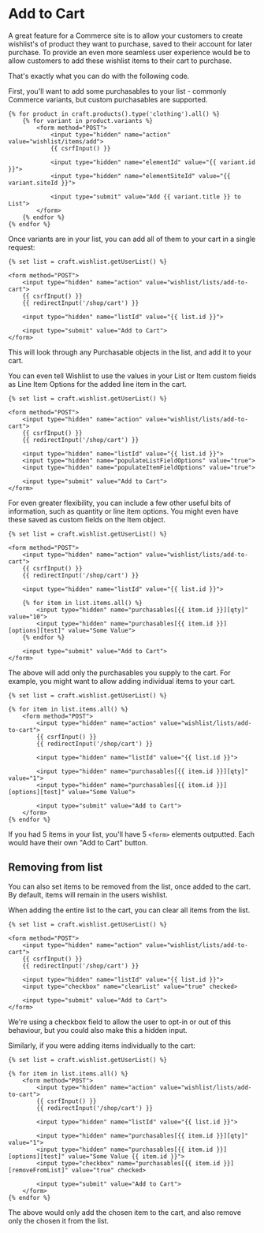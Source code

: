 # Add to Cart
A great feature for a Commerce site is to allow your customers to create wishlist's of product they want to purchase, saved to their account for later purchase. To provide an even more seamless user experience would be to allow customers to add these wishlist items to their cart to purchase.

That's exactly what you can do with the following code.

First, you'll want to add some purchasables to your list - commonly Commerce variants, but custom purchasables are supported.

```twig
{% for product in craft.products().type('clothing').all() %}
    {% for variant in product.variants %}
        <form method="POST">
            <input type="hidden" name="action" value="wishlist/items/add">
            {{ csrfInput() }}

            <input type="hidden" name="elementId" value="{{ variant.id }}">
            <input type="hidden" name="elementSiteId" value="{{ variant.siteId }}">

            <input type="submit" value="Add {{ variant.title }} to List">
        </form>
    {% endfor %}
{% endfor %}
```

Once variants are in your list, you can add all of them to your cart in a single request:

```twig
{% set list = craft.wishlist.getUserList() %}

<form method="POST">
    <input type="hidden" name="action" value="wishlist/lists/add-to-cart">
    {{ csrfInput() }}
    {{ redirectInput('/shop/cart') }}

    <input type="hidden" name="listId" value="{{ list.id }}">

    <input type="submit" value="Add to Cart">
</form>
```

This will look through any Purchasable objects in the list, and add it to your cart.

You can even tell Wishlist to use the values in your List or Item custom fields as Line Item Options for the added line item in the cart.

```twig
{% set list = craft.wishlist.getUserList() %}

<form method="POST">
    <input type="hidden" name="action" value="wishlist/lists/add-to-cart">
    {{ csrfInput() }}
    {{ redirectInput('/shop/cart') }}

    <input type="hidden" name="listId" value="{{ list.id }}">
    <input type="hidden" name="populateListFieldOptions" value="true">
    <input type="hidden" name="populateItemFieldOptions" value="true">

    <input type="submit" value="Add to Cart">
</form>
```


For even greater flexibility, you can include a few other useful bits of information, such as quantity or line item options. You might even have these saved as custom fields on the Item object.

```twig
{% set list = craft.wishlist.getUserList() %}

<form method="POST">
    <input type="hidden" name="action" value="wishlist/lists/add-to-cart">
    {{ csrfInput() }}
    {{ redirectInput('/shop/cart') }}

    <input type="hidden" name="listId" value="{{ list.id }}">

    {% for item in list.items.all() %}
        <input type="hidden" name="purchasables[{{ item.id }}][qty]" value="10">
        <input type="hidden" name="purchasables[{{ item.id }}][options][test]" value="Some Value">
    {% endfor %}

    <input type="submit" value="Add to Cart">
</form>
```

The above will add only the purchasables you supply to the cart. For example, you might want to allow adding individual items to your cart.

```twig
{% set list = craft.wishlist.getUserList() %}

{% for item in list.items.all() %}
    <form method="POST">
        <input type="hidden" name="action" value="wishlist/lists/add-to-cart">
        {{ csrfInput() }}
        {{ redirectInput('/shop/cart') }}

        <input type="hidden" name="listId" value="{{ list.id }}">

        <input type="hidden" name="purchasables[{{ item.id }}][qty]" value="1">
        <input type="hidden" name="purchasables[{{ item.id }}][options][test]" value="Some Value">

        <input type="submit" value="Add to Cart">
    </form>
{% endfor %}
```

If you had 5 items in your list, you'll have 5 `<form>` elements outputted. Each would have their own "Add to Cart" button.

## Removing from list
You can also set items to be removed from the list, once added to the cart. By default, items will remain in the users wishlist.

When adding the entire list to the cart, you can clear all items from the list.

```twig
{% set list = craft.wishlist.getUserList() %}

<form method="POST">
    <input type="hidden" name="action" value="wishlist/lists/add-to-cart">
    {{ csrfInput() }}
    {{ redirectInput('/shop/cart') }}

    <input type="hidden" name="listId" value="{{ list.id }}">
    <input type="checkbox" name="clearList" value="true" checked>

    <input type="submit" value="Add to Cart">
</form>
```

We're using a checkbox field to allow the user to opt-in or out of this behaviour, but you could also make this a hidden input.

Similarly, if you were adding items individually to the cart:

```twig
{% set list = craft.wishlist.getUserList() %}

{% for item in list.items.all() %}
    <form method="POST">
        <input type="hidden" name="action" value="wishlist/lists/add-to-cart">
        {{ csrfInput() }}
        {{ redirectInput('/shop/cart') }}

        <input type="hidden" name="listId" value="{{ list.id }}">

        <input type="hidden" name="purchasables[{{ item.id }}][qty]" value="1">
        <input type="hidden" name="purchasables[{{ item.id }}][options][test]" value="Some Value {{ item.id }}">
        <input type="checkbox" name="purchasables[{{ item.id }}][removeFromList]" value="true" checked>

        <input type="submit" value="Add to Cart">
    </form>
{% endfor %}
```

The above would only add the chosen item to the cart, and also remove only the chosen it from the list.
